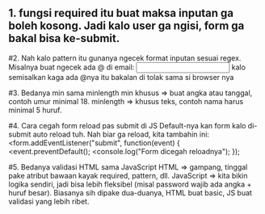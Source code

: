 ## 1. fungsi required itu buat maksa inputan ga boleh kosong. Jadi kalo user ga ngisi, form ga bakal bisa ke-submit.

#2. Nah kalo pattern itu gunanya ngecek format inputan sesuai regex. Misalnya buat ngecek ada @ di email:
<input type="email" pattern=".+@.+" required>
kalo semisalkan kaga ada @nya itu bakalan di tolak sama si browser nya

#3. Bedanya min sama minlength
min khusus => buat angka atau tanggal, contoh umur minimal 18.
minlength => khusus teks, contoh nama harus minimal 5 huruf.

#4. Cara cegah form reload pas submit di JS
Default-nya kan form kalo di-submit auto reload tuh. Nah biar ga reload, kita tambahin ini:
<form.addEventListener("submit", function(event) {
  <event.preventDefault();
  <console.log("Form dicegah reloadnya");
});

#5. Bedanya validasi HTML sama JavaScript
HTML => gampang, tinggal pake atribut bawaan kayak required, pattern, dll.
JavaScript => kita bikin logika sendiri, jadi bisa lebih fleksibel (misal password wajib ada angka + huruf besar).
Biasanya sih dipake dua-duanya, HTML buat basic, JS buat validasi yang lebih ribet.
